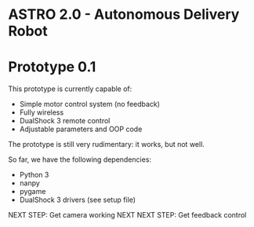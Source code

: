 # ASTRO 2.0 - Autonomous Delivery Robot
# Prototype 0.1

This prototype is currently capable of:
* Simple motor control system (no feedback)
* Fully wireless
* DualShock 3 remote control
* Adjustable parameters and OOP code

The prototype is still very rudimentary: it works, but not well.

So far, we have the following dependencies:
* Python 3
* nanpy
* pygame
* DualShock 3 drivers (see setup file)

NEXT STEP: Get camera working
NEXT NEXT STEP: Get feedback control
